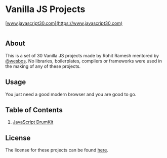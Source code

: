 # Vanilla JS Projects
[www.javascript30.com](https://www.javascript30.com)

<a href="https://camo.githubusercontent.com/13a16597bc17b350b043e30ab701082fc276d3c4/68747470733a2f2f6a61766173637269707433302e636f6d2f696d616765732f4a53332d736f6369616c2d73686172652e706e67" target="_blank">
  <img src="https://camo.githubusercontent.com/13a16597bc17b350b043e30ab701082fc276d3c4/68747470733a2f2f6a61766173637269707433302e636f6d2f696d616765732f4a53332d736f6369616c2d73686172652e706e67" alt="" data-canonical-src="https://javascript30.com/images/JS3-social-share.png" style="max-width:100%;">
  </a>

## About
	
  This is a set of 30 Vanilla JS projects made by Rohit Ramesh mentored by [@wesbos](https://twitter.com/wesbos).
	No libraries, boilerplates, compilers or frameworks were used in the making of any of these projects.

## Usage
	
  You just need a good modern browser and you are good to go.

## Table of Contents
  1. [JavaScript DrumKit](https://github.com/therohitramesh/javascript30-projects/tree/master/01-JavaScriptDrumKit)
  
## License
	
  The license for these projects can be found [here](https://github.com/therohitramesh/javascript30-projects/blob/master/LICENSE).

